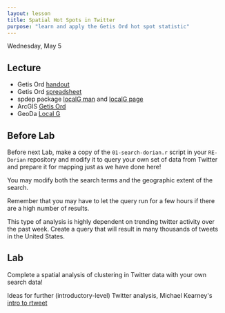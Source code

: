 ```yaml
---
layout: lesson
title: Spatial Hot Spots in Twitter
purpose: "learn and apply the Getis Ord hot spot statistic"
---
```


Wednesday, May 5

## Lecture

- Getis Ord [handout](https://github.com/GIS4DEV/literature/blob/master/G.pdf)
- Getis Ord [spreadsheet](assets/GetisOrd.xlsx)
- spdep package [localG man](https://rdrr.io/rforge/spdep/man/localG.html) and [localG page](https://www.rdocumentation.org/packages/spdep/versions/1.1-3/topics/localG)
- ArcGIS [Getis Ord](https://pro.arcgis.com/en/pro-app/tool-reference/spatial-statistics/h-how-hot-spot-analysis-getis-ord-gi-spatial-stati.htm)
- GeoDa [Local G](https://geodacenter.github.io/workbook/6a_local_auto/lab6a.html#fig:localgearyclus01)

## Before Lab   

Before next Lab, make a copy of the `01-search-dorian.r` script in your `RE-Dorian` repository and modify it to query your own set of data from Twitter and prepare it for mapping just as we have done here!

You may modify both the search terms and the geographic extent of the search.

Remember that you may have to let the query run for a few hours if there are a high number of results.

This type of analysis is highly dependent on trending twitter activity over the past week. Create a query that will result in many thousands of tweets in the United States.

## Lab

Complete a spatial analysis of clustering in Twitter data with your own search data!

Ideas for further (introductory-level) Twitter analysis, Michael Kearney's [intro to rtweet](https://mkearney.github.io/blog/2017/06/01/intro-to-rtweet/)